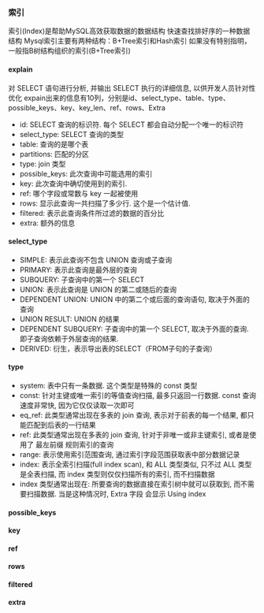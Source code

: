 ### 索引
索引(Index)是帮助MySQL高效获取数据的数据结构
快速查找排好序的一种数据结构
Mysql索引主要有两种结构：B+Tree索引和Hash索引
如果没有特别指明，一般指B树结构组织的索引(B+Tree索引)

#### explain
对 SELECT 语句进行分析, 并输出 SELECT 执行的详细信息, 以供开发人员针对性优化
expain出来的信息有10列，分别是id、select_type、table、type、possible_keys、key、key_len、ref、rows、Extra

- id: SELECT 查询的标识符. 每个 SELECT 都会自动分配一个唯一的标识符
- select_type: SELECT 查询的类型
- table: 查询的是哪个表
- partitions: 匹配的分区
- type: join 类型
- possible_keys: 此次查询中可能选用的索引
- key: 此次查询中确切使用到的索引.
- ref: 哪个字段或常数与 key 一起被使用
- rows: 显示此查询一共扫描了多少行. 这个是一个估计值.
- filtered: 表示此查询条件所过滤的数据的百分比
- extra: 额外的信息

#### select_type
- SIMPLE: 表示此查询不包含 UNION 查询或子查询
- PRIMARY: 表示此查询是最外层的查询
- SUBQUERY: 子查询中的第一个 SELECT
- UNION: 表示此查询是 UNION 的第二或随后的查询
- DEPENDENT UNION: UNION 中的第二个或后面的查询语句, 取决于外面的查询
- UNION RESULT: UNION 的结果
- DEPENDENT SUBQUERY: 子查询中的第一个 SELECT, 取决于外面的查询. 即子查询依赖于外层查询的结果.
- DERIVED: 衍生，表示导出表的SELECT（FROM子句的子查询）

#### type
- system: 表中只有一条数据. 这个类型是特殊的 const 类型
- const: 针对主键或唯一索引的等值查询扫描, 最多只返回一行数据. const 查询速度非常快, 因为它仅仅读取一次即可
- eq_ref: 此类型通常出现在多表的 join 查询, 表示对于前表的每一个结果, 都只能匹配到后表的一行结果
- ref: 此类型通常出现在多表的 join 查询, 针对于非唯一或非主键索引, 或者是使用了 最左前缀 规则索引的查询
- range: 表示使用索引范围查询, 通过索引字段范围获取表中部分数据记录
- index: 表示全索引扫描(full index scan), 和 ALL 类型类似, 只不过 ALL 类型是全表扫描, 而 index 类型则仅仅扫描所有的索引, 而不扫描数据
- index 类型通常出现在: 所要查询的数据直接在索引树中就可以获取到, 而不需要扫描数据. 当是这种情况时, Extra 字段 会显示 Using index

#### possible_keys

#### key

#### ref

#### rows

#### filtered

#### extra

